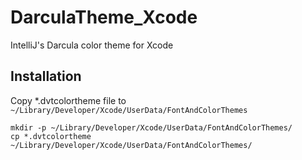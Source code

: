 # DarculaTheme_Xcode
IntelliJ's Darcula color theme for Xcode

Installation
------------
Copy *.dvtcolortheme file to `~/Library/Developer/Xcode/UserData/FontAndColorThemes`

    mkdir -p ~/Library/Developer/Xcode/UserData/FontAndColorThemes/
    cp *.dvtcolortheme ~/Library/Developer/Xcode/UserData/FontAndColorThemes/
